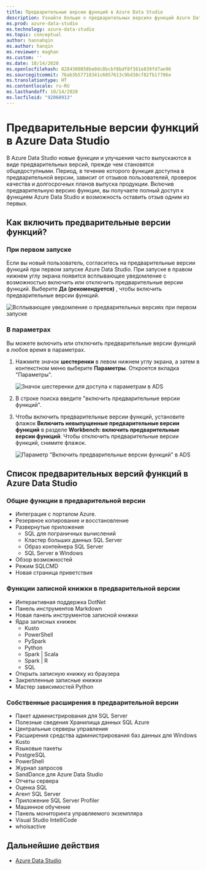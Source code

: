 ```yaml
---
title: Предварительные версии функций в Azure Data Studio
description: Узнайте больше о предварительных версиях функций Azure Data Studio и о том, как их включить и использовать.
ms.prod: azure-data-studio
ms.technology: azure-data-studio
ms.topic: conceptual
author: hannahqin
ms.author: hanqin
ms.reviewer: maghan
ms.custom: ''
ms.date: 10/14/2020
ms.openlocfilehash: 8284300858be0dc8bcbf8bdf8f381e839fd7ae96
ms.sourcegitcommit: 76ab3b57718341c6057613c9bd38cf82fb17786e
ms.translationtype: HT
ms.contentlocale: ru-RU
ms.lasthandoff: 10/14/2020
ms.locfileid: "92060913"
---
```

# <a name="preview-features-in-azure-data-studio"></a>Предварительные версии функций в Azure Data Studio

В Azure Data Studio новые функции и улучшения часто выпускаются в виде предварительных версий, прежде чем становятся общедоступными. Период, в течение которого функция доступна в предварительной версии, зависит от отзывов пользователей, проверок качества и долгосрочных планов выпуска продукции. Включив предварительную версию функции, вы получаете полный доступ к функциям Azure Data Studio и возможность оставить отзыв одним из первых.

## <a name="how-do-i-enable-preview-features"></a>Как включить предварительные версии функций?

### <a name="on-first-launch"></a>При первом запуске

Если вы новый пользователь, согласитесь на предварительные версии функций при первом запуске Azure Data Studio. При запуске в правом нижнем углу экрана появится всплывающее уведомление с возможностью включить или отключить предварительные версии функций. Выберите **Да (рекомендуется)** , чтобы включить предварительные версии функций.

![Всплывающее уведомление о предварительных версиях при первом запуске](./media/getting-started/preview-toast-notification.png)

### <a name="in-settings"></a>В параметрах

Вы можете включить или отключить предварительные версии функций в любое время в параметрах.

1. Нажмите значок **шестеренки** в левом нижнем углу экрана, а затем в контекстном меню выберите **Параметры**. Откроется вкладка "Параметры".

   ![Значок шестеренки для доступа к параметрам в ADS](./media/settings/open-settings-menu.png)

2. В строке поиска введите "включить предварительные версии функций".

3. Чтобы включить предварительные версии функций, установите флажок **Включить невыпущенные предварительные версии функций** в разделе **Workbench: включить предварительные версии функций**. Чтобы отключить предварительные версии функций, снимите флажок.

   ![Параметр "Включить предварительные версии функций" в ADS](./media/settings/preview-features-settings.png)

## <a name="list-of-preview-features-in-azure-data-studio"></a>Список предварительных версий функций в Azure Data Studio

### <a name="general-features-in-preview"></a>Общие функции в предварительной версии

* Интеграция с порталом Azure.
* Резервное копирование и восстановление
* Развернутые приложения
    * SQL для пограничных вычислений
    * Кластер больших данных SQL Server
    * Образ контейнера SQL Server
    * SQL Server в Windows
* Обзор возможностей
*  Режим SQLCMD
* Новая страница приветствия

### <a name="notebook-features-in-preview"></a>Функции записной книжки в предварительной версии

* Интерактивная поддержка DotNet
* Панель инструментов Markdown
*  Новая панель инструментов записной книжки
* Ядра записных книжек
    * Kusto
    * PowerShell
    * PySpark
    * Python
    * Spark | Scala
    * Spark | R
    * SQL
* Открыть записную книжку из браузера
* Закрепленные записные книжки
* Мастер зависимостей Python

### <a name="first-party-extensions-in-preview"></a>Собственные расширения в предварительной версии

* Пакет администрирования для SQL Server
* Полезные сведения Хранилища данных SQL Azure
* Центральные серверы управления
* Расширения средства администрирования баз данных для Windows
* Kusto
* Языковые пакеты
* PostgreSQL
* PowerShell
* Журнал запросов
* SandDance для Azure Data Studio
* Отчеты сервера
* Оценка SQL
* Агент SQL Server
* Приложение SQL Server Profiler
* Машинное обучение
* Панель мониторинга управляемого экземпляра
* Visual Studio IntelliCode
* whoisactive

## <a name="next-steps"></a>Дальнейшие действия

* [Azure Data Studio](what-is.md)

